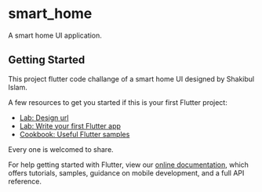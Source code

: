 # smart_home

A smart home UI application.

## Getting Started

This project flutter code challange of a smart home UI designed by Shakibul Islam.

A few resources to get you started if this is your first Flutter project:
- [Lab: Design url](https://www.uplabs.com/posts/smart-home-neumorphism-soft-ui-design-dark-e8f09aa9-6d3a-44d4-be09-3327f425a629)
- [Lab: Write your first Flutter app](https://flutter.dev/docs/get-started/codelab)
- [Cookbook: Useful Flutter samples](https://flutter.dev/docs/cookbook)

Every one is welcomed to share.

For help getting started with Flutter, view our
[online documentation](https://flutter.dev/docs), which offers tutorials,
samples, guidance on mobile development, and a full API reference.
